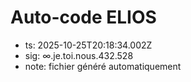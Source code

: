 # Auto-code ELIOS
- ts: 2025-10-25T20:18:34.002Z
- sig: ∞.je.toi.nous.432.528
- note: fichier généré automatiquement